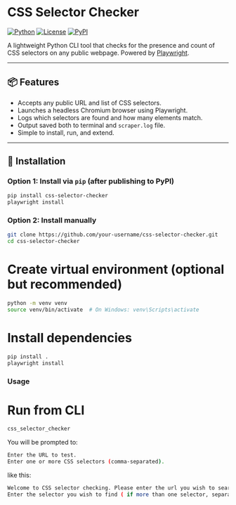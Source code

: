 # CSS Selector Checker

[![Python](https://img.shields.io/badge/python-3.9+-blue.svg)](https://www.python.org/downloads/)
[![License](https://img.shields.io/badge/license-MIT-green.svg)](LICENSE)
[![PyPI](https://img.shields.io/pypi/v/css-selector-checker.svg)](https://pypi.org/project/css-selector-checker/)

A lightweight Python CLI tool that checks for the presence and count of CSS selectors on any public webpage. Powered by [Playwright](https://playwright.dev/python/).

---

## 📦 Features

- Accepts any public URL and list of CSS selectors.
- Launches a headless Chromium browser using Playwright.
- Logs which selectors are found and how many elements match.
- Output saved both to terminal and `scraper.log` file.
- Simple to install, run, and extend.

---

## 🚀 Installation

### Option 1: Install via `pip` (after publishing to PyPI)

```bash
pip install css-selector-checker
playwright install
```
### Option 2: Install manually
```bash
git clone https://github.com/your-username/css-selector-checker.git
cd css-selector-checker
```

# Create virtual environment (optional but recommended)
```bash
python -m venv venv
source venv/bin/activate  # On Windows: venv\Scripts\activate
```

# Install dependencies
```bash
pip install .
playwright install
```

### Usage
# Run from CLI
```bash
css_selector_checker
```

You will be prompted to:
```bash
Enter the URL to test.
Enter one or more CSS selectors (comma-separated).
```
like this:
```bash
Welcome to CSS selector checking. Please enter the url you wish to search selectors: https://example.com
Enter the selector you wish to find ( if more than one selector, separate it by comma) : h1, .container, #main
```

